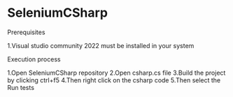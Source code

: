 # SeleniumCSharp

Prerequisites

1.Visual studio community 2022 must be installed in your system



Execution process

1.Open SeleniumCSharp repository
2.Open csharp.cs file
3.Build the project by clicking ctrl+f5
4.Then right click on the csharp code
5.Then select the Run tests